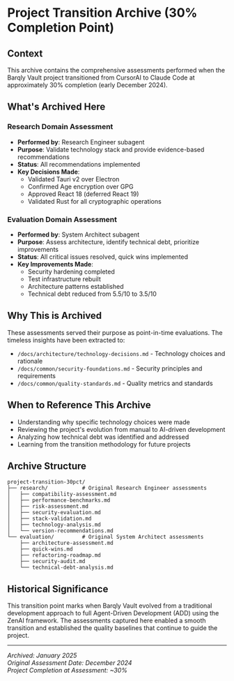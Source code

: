# Project Transition Archive (30% Completion Point)

## Context
This archive contains the comprehensive assessments performed when the Barqly Vault project transitioned from CursorAI to Claude Code at approximately 30% completion (early December 2024).

## What's Archived Here

### Research Domain Assessment
- **Performed by**: Research Engineer subagent
- **Purpose**: Validate technology stack and provide evidence-based recommendations
- **Status**: All recommendations implemented
- **Key Decisions Made**:
  - Validated Tauri v2 over Electron
  - Confirmed Age encryption over GPG
  - Approved React 18 (deferred React 19)
  - Validated Rust for all cryptographic operations

### Evaluation Domain Assessment  
- **Performed by**: System Architect subagent
- **Purpose**: Assess architecture, identify technical debt, prioritize improvements
- **Status**: All critical issues resolved, quick wins implemented
- **Key Improvements Made**:
  - Security hardening completed
  - Test infrastructure rebuilt
  - Architecture patterns established
  - Technical debt reduced from 5.5/10 to 3.5/10

## Why This is Archived
These assessments served their purpose as point-in-time evaluations. The timeless insights have been extracted to:
- `/docs/architecture/technology-decisions.md` - Technology choices and rationale
- `/docs/common/security-foundations.md` - Security principles and requirements
- `/docs/common/quality-standards.md` - Quality metrics and standards

## When to Reference This Archive
- Understanding why specific technology choices were made
- Reviewing the project's evolution from manual to AI-driven development
- Analyzing how technical debt was identified and addressed
- Learning from the transition methodology for future projects

## Archive Structure
```
project-transition-30pct/
├── research/           # Original Research Engineer assessments
│   ├── compatibility-assessment.md
│   ├── performance-benchmarks.md
│   ├── risk-assessment.md
│   ├── security-evaluation.md
│   ├── stack-validation.md
│   ├── technology-analysis.md
│   └── version-recommendations.md
└── evaluation/         # Original System Architect assessments
    ├── architecture-assessment.md
    ├── quick-wins.md
    ├── refactoring-roadmap.md
    ├── security-audit.md
    └── technical-debt-analysis.md
```

## Historical Significance
This transition point marks when Barqly Vault evolved from a traditional development approach to full Agent-Driven Development (ADD) using the ZenAI framework. The assessments captured here enabled a smooth transition and established the quality baselines that continue to guide the project.

---
*Archived: January 2025*  
*Original Assessment Date: December 2024*  
*Project Completion at Assessment: ~30%*